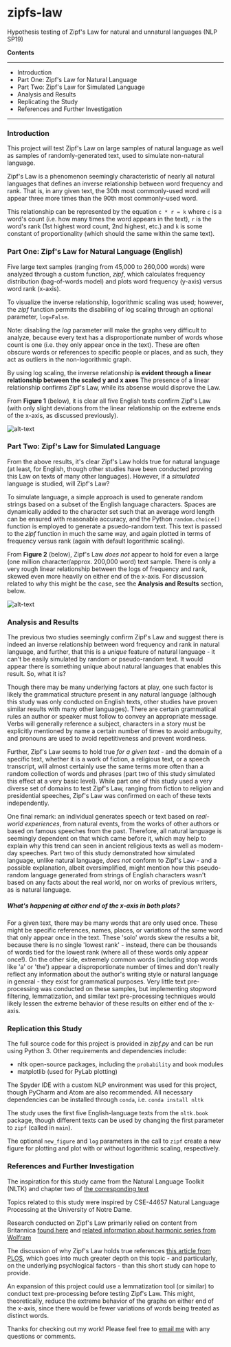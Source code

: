 # zipfs-law
Hypothesis testing of Zipf's Law for natural and unnatural languages (NLP SP19)



**Contents**

_____

* Introduction
* Part One: Zipf's Law for Natural Language
* Part Two: Zipf's Law for Simulated Language
* Analysis and Results
* Replicating the Study
* References and Further Investigation

_____



### Introduction

This project will test Zipf's Law on large samples of natural language as well
as samples of randomly-generated text, used to simulate non-natural language.

Zipf's Law is a phenomenon seemingly characteristic of nearly all natural
languages that defines an inverse relationship between word frequency and rank. 
That is, in any given text, the 30th most commonly-used word will appear
three more times than the 90th most commonly-used word.

This relationship can be represented by the equation ``c * r = k`` where ``c`` is
a word's count (i.e. how many times the word appears in the text), ``r`` is the
word's rank (1st highest word count, 2nd highest, etc.) and ``k`` is some constant
of proportionality (which should the same within the same text).



### Part One: Zipf's Law for Natural Language (English)

Five large text samples (ranging from 45,000 to 260,000 words) were analyzed
through a custom function, _zipf_, which calculates frequency distribution
(bag-of-words model) and plots word frequency (y-axis) versus word rank (x-axis).

To visualize the inverse relationship, logorithmic scaling was used; however,
the _zipf_ function permits the disabiling of log scaling through an optional parameter, `log=False`.

Note: disabling the _log_ parameter will make the graphs very
difficult to analyze, because every text has a disproportionate number of words
whose count is one (i.e. they only appear once in the text). These are often obscure
words or references to specific people or places, and as such, they act as outliers
in the non-logorithmic graph. 

By using log scaling, the inverse relationship **is evident through a linear relationship between the scaled y and x axes**
The presence of a linear relationship confirms Zipf's Law, while its absense would disprove the Law.

From **Figure 1** (below), it is clear all five English texts confirm Zipf's Law
(with only slight deviations from the linear relationship on the extreme ends of
the x-axis, as discussed previously).

![alt-text](https://github.com/scattana/zipfs-law/blob/master/fig1.png "Figure 1: Zipf's Law for Natural Language Samples")

### Part Two: Zipf's Law for Simulated Language

From the above results, it's clear Zipf's Law holds true for natural language
(at least, for English, though other studies have been conducted proving this Law
on texts of many other languages). However, if a _simulated_ language is studied,
will Zipf's Law?

To simulate language, a simple approach is used to generate random strings based
on a subset of the English language characters. Spaces are dynamically added to the
character set such that an average word length can be ensured with reasonable accuracy,
and the Python `random.choice()` function is employed to generate a psuedo-random
text. This text is passed to the _zipf_ function in much the same way, and again
plotted in terms of frequency versus rank (again with default logorithmic scaling).

From **Figure 2** (below), Zipf's Law _does not_ appear to hold for even a large
(one million character/approx. 200,000 word) text sample. There is only a very rough
linear relationship between the logs of frequency and rank, skewed even more heavily
on either end of the x-axis. For discussion related to why this might be the case,
see the **Analysis and Results** section, below.

![alt-text](https://github.com/scattana/zipfs-law/blob/master/fig2.png "Figure 2: Zipf's Law for Simulated Language Samples")

### Analysis and Results

The previous two studies seemingly confirm Zipf's Law and suggest there is indeed
an inverse relationship between word frequency and rank in natural language, and further,
that this is a _unique_ feature of natural language - it can't be easily simulated by
random or pseudo-random text. It would appear there is something unique about natural
languages that enables this result. So, what it is?

Though there may be many underlying factors at play, one such factor is likely the
grammatical structure present in any natural language (although this study was only conducted
on English texts, other studies have proven similar results with many other languages). There
are certain grammatical rules an author or speaker must follow to convey an appropriate message.
Verbs will generally reference a subject, characters in a story must be explicitly mentioned
by name a certain number of times to avoid ambuguity, and pronouns are used to avoid repetitiveness
and prevent wordiness. 

Further, Zipf's Law seems to hold true _for a given text_ - and the domain of a specific text,
whether it is a work of fiction, a religious text, or a speech transcript, will almost certainly
use the same terms more often than a random collection of words and phrases (part two of this study
simulated this effect at a very basic level). While part one of this study used a very diverse set
of domains to test Zipf's Law, ranging from fiction to religion and presidential speeches, Zipf's
Law was confirmed on each of these texts independently.

One final remark: an individual generates speech or text based on _real-world experiences_, from
natural events, from the works of other authors or based on famous speeches from the past. Therefore,
all natural language is seemingly dependent on that which came before it, which may help to explain
why this trend can seen in ancient religious texts as well as modern-day speeches.
Part two of this study demonstrated how simulated language, unlike natural language, _does not_
conform to Zipf's Law - and a possible explanation, albeit oversimplified, might mention how
this pseudo-random language generated from strings of English characters wasn't based on any
facts about the real world, nor on works of previous writers, as is natural language.

##### What's happening at either end of the x-axis in both plots?

For a given text, there may be many words that are only used once. These might be
specific references, names, places, or variations of the same word that only appear
once in the text. These 'solo' words skew the results a bit, because there is no single
'lowest rank' - instead, there can be thousands of words tied for the lowest rank
(where all of these words only appear once!). On the other side, extremely common
words (including stop words like 'a' or 'the') appear a disproportionate number of times
and don't really reflect any information about the author's writing style or natural
language in general - they exist for grammatical purposes. Very little text pre-processing
was conducted on these samples, but implementing stopword filtering, lemmatization,
and similar text pre-processing techniques would likely lessen the extreme behavior of
these results on either end of the x-axis.


### Replication this Study

The full source code for this project is provided in _zipf.py_ and can be run
using Python 3. Other requirements and dependencies include:
* nltk open-source packages, including the `probability` and `book` modules
* matplotlib (used for PyLab plotting)

The Spyder IDE with a custom NLP environment was used for this project, though
PyCharm and Atom are also recommended. All necessary dependencies can be installed
through `conda`, i.e. `conda install nltk`

The study uses the first five English-language texts from the `nltk.book` package,
though different texts can be used by changing the first parameter to `zipf` (called
in `main`).

The optional `new_figure` and `log` parameters in the call to `zipf` create a new figure
for plotting and plot with or without logorithmic scaling, respectively.


### References and Further Investigation

The inspiration for this study came from the Natural Language Toolkit (NLTK) and 
chapter two of [the corresponding text](https://www.nltk.org/book)

Topics related to this study were inspired by CSE-44657 Natural Language Processing
at the University of Notre Dame.

Research conducted on Zipf's Law primarily relied on content from Britannica
[found here](https://www.britannica.com/topic/Zipfs-law) and [related information
about harmonic series from Wolfram](http://mathworld.wolfram.com/ZipfsLaw.html)

The discussion of why Zipf's Law holds true references [this article from PLOS](https://journals.plos.org/ploscompbiol/article?id=10.1371/journal.pcbi.1005110),
which goes into much greater depth on this topic - and particularly, on the underlying psychlogical factors - than this short study
can hope to provide.

An expansion of this project could use a lemmatization tool (or similar) to conduct
text pre-processing before testing Zipf's Law. This might, theoretically, reduce
the extreme behavior of the graphs on either end of the x-axis, since there would be
fewer variations of words being treated as distinct words.

Thanks for checking out my work! Please feel free to [email me](scattana@nd.edu) with any questions
or comments.



